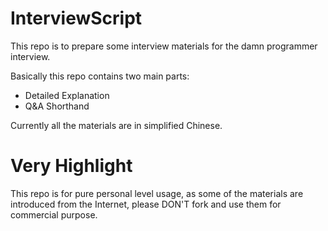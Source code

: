 # InterviewScript
This repo is to prepare some interview materials for the damn programmer interview. 

Basically this repo contains two main parts:
- Detailed Explanation
- Q&A Shorthand

Currently all the materials are in simplified Chinese.

# Very Highlight
This repo is for pure personal level usage, as some of the materials are introduced from the Internet, please DON'T fork and use them for commercial purpose.
